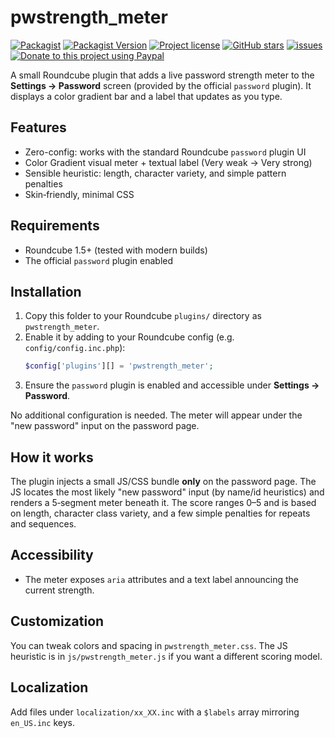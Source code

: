 # pwstrength_meter

[![Packagist](https://img.shields.io/packagist/dt/texxasrulez/pwstrength_meter?style=plastic)](https://packagist.org/packages/texxasrulez/pwstrength_meter)
[![Packagist Version](https://img.shields.io/packagist/v/texxasrulez/pwstrength_meter?style=plastic&logo=packagist&logoColor=white)](https://packagist.org/packages/texxasrulez/pwstrength_meter)
[![Project license](https://img.shields.io/github/license/texxasrulez/pwstrength_meter?style=plastic)](https://github.com/texxasrulez/pwstrength_meter/LICENSE)
[![GitHub stars](https://img.shields.io/github/stars/texxasrulez/pwstrength_meter?style=plastic&logo=github)](https://github.com/texxasrulez/pwstrength_meter/stargazers)
[![issues](https://img.shields.io/github/issues/texxasrulez/pwstrength_meter?style=plastic)](https://github.com/texxasrulez/pwstrength_meter/issues)
[![Donate to this project using Paypal](https://img.shields.io/badge/paypal-money_please-blue.svg?style=plastic&logo=paypal)](https://www.paypal.me/texxasrulez)

A small Roundcube plugin that adds a live password strength meter to the **Settings → Password** screen (provided by the official `password` plugin). It displays a color gradient bar and a label that updates as you type.

## Features
- Zero-config: works with the standard Roundcube `password` plugin UI
- Color Gradient visual meter + textual label (Very weak → Very strong)
- Sensible heuristic: length, character variety, and simple pattern penalties
- Skin‑friendly, minimal CSS

## Requirements
- Roundcube 1.5+ (tested with modern builds)
- The official `password` plugin enabled

## Installation
1. Copy this folder to your Roundcube `plugins/` directory as `pwstrength_meter`.
2. Enable it by adding to your Roundcube config (e.g. `config/config.inc.php`):
   ```php
   $config['plugins'][] = 'pwstrength_meter';
   ```
3. Ensure the `password` plugin is enabled and accessible under **Settings → Password**.

No additional configuration is needed. The meter will appear under the "new password" input on the password page.

## How it works
The plugin injects a small JS/CSS bundle **only** on the password page. The JS locates the most likely "new password" input (by name/id heuristics) and renders a 5‑segment meter beneath it. The score ranges 0–5 and is based on length, character class variety, and a few simple penalties for repeats and sequences.

## Accessibility
- The meter exposes `aria` attributes and a text label announcing the current strength.

## Customization
You can tweak colors and spacing in `pwstrength_meter.css`. The JS heuristic is in `js/pwstrength_meter.js` if you want a different scoring model.

## Localization
Add files under `localization/xx_XX.inc` with a `$labels` array mirroring `en_US.inc` keys.

